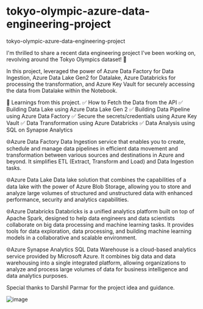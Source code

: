# tokyo-olympic-azure-data-engineering-project
tokyo-olympic-azure-data-engineering-project

I'm thrilled to share a recent data engineering project I've been working on, revolving around the Tokyo Olympics dataset! 🏅

In this project, leveraged the power of Azure Data Factory for Data Ingestion, Azure Data Lake Gen2 for Datalake, Azure Databricks for processing the transformation, and Azure Key Vault for securely accessing the data from Datalake within the Notebook.

🔑 Learnings from this project.
✅ How to Fetch the Data from the API
✅ Building Data Lake using Azure Data Lake Gen 2
✅ Building Data Pipeline using Azure Data Factory
✅ Secure the secrets/credentials using Azure Key Vault
✅ Data Transformation using Azure Databricks
✅ Data Analysis using SQL on Synapse Analytics

 🌐Azure Data Factory
Data Ingestion service that enables you to create, schedule and manage data pipelines in efficient data movement and transformation between various sources and destinations in Azure and beyond. It simplifies ETL (Extract, Transform and Load) and Data Ingestion tasks.

🌐Azure Data Lake
Data lake solution that combines the capabilities of a data lake with the power of Azure Blob Storage, allowing you to store and analyze large volumes of structured and unstructured data with enhanced performance, security and analytics capabilities.

🌐Azure Databricks
Databricks is a unified analytics platform built on top of Apache Spark, designed to help data engineers and data scientists collaborate on big data processing and machine learning tasks. It provides tools for data exploration, data processing, and building machine learning models in a collaborative and scalable environment.

🌐Azure Synapse Analytics
SQL Data Warehouse is a cloud-based analytics service provided by Microsoft Azure. It combines big data and data warehousing into a single integrated platform, allowing organizations to analyze and process large volumes of data for business intelligence and data analytics purposes.

Special thanks to Darshil Parmar for the project idea and guidance.

![image](https://github.com/user-attachments/assets/b3f76ce3-1eb1-453c-9f87-87bd9457dbf1)

